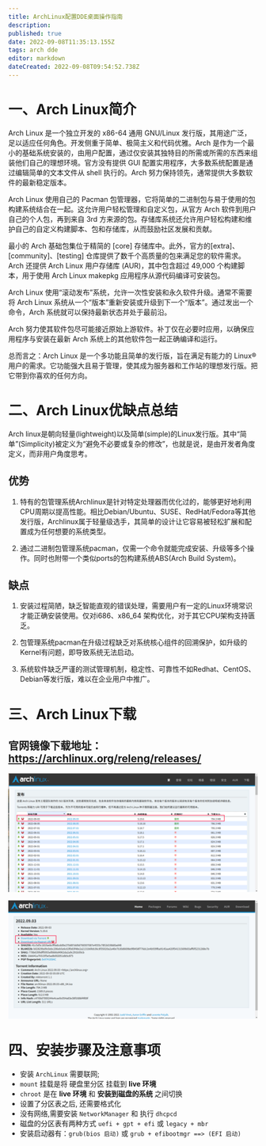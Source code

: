```yaml
---
title: ArchLinux配置DDE桌面操作指南
description: 
published: true
date: 2022-09-08T11:35:13.155Z
tags: arch dde
editor: markdown
dateCreated: 2022-09-08T09:54:52.738Z
---
```


# 一、Arch Linux简介
Arch Linux 是一个独立开发的 x86-64 通用 GNU/Linux 发行版，其用途广泛，足以适应任何角色。开发侧重于简单、极简主义和代码优雅。Arch 是作为一个最小的基础系统安装的，由用户配置，通过仅安装其独特目的所需或所需的东西来组装他们自己的理想环境。官方没有提供 GUI 配置实用程序，大多数系统配置是通过编辑简单的文本文件从 shell 执行的。Arch 努力保持领先，通常提供大多数软件的最新稳定版本。

Arch Linux 使用自己的 Pacman 包管理器，它将简单的二进制包与易于使用的包构建系统结合在一起。这允许用户轻松管理和自定义包，从官方 Arch 软件到用户自己的个人包，再到来自 3rd 方来源的包。存储库系统还允许用户轻松构建和维护自己的自定义构建脚本、包和存储库，从而鼓励社区发展和贡献。

最小的 Arch 基础包集位于精简的 [core] 存储库中。此外，官方的[extra]、[community]、[testing] 仓库提供了数千个高质量的包来满足您的软件需求。Arch 还提供 Arch Linux 用户存储库 (AUR)，其中包含超过 49,000 个构建脚本，用于使用 Arch Linux makepkg 应用程序从源代码编译可安装包。

Arch Linux 使用“滚动发布”系统，允许一次性安装和永久软件升级。通常不需要将 Arch Linux 系统从一个“版本”重新安装或升级到下一个“版本”。通过发出一个命令，Arch 系统就可以保持最新状态并处于最前沿。

Arch 努力使其软件包尽可能接近原始上游软件。补丁仅在必要时应用，以确保应用程序与安装在最新 Arch 系统上的其他软件包一起正确编译和运行。

总而言之：Arch Linux 是一个多功能且简单的发行版，旨在满足有能力的 Linux® 用户的需求。它功能强大且易于管理，使其成为服务器和工作站的理想发行版。把它带到你喜欢的任何方向。

# 二、Arch Linux优缺点总结
Arch linux是朝向轻量(lightweight)以及简单(simple)的Linux发行版。其中“简单”(Simplicity)被定义为“避免不必要或复杂的修改”，也就是说，是由开发者角度定义，而非用户角度思考。

## 优势

1. 特有的包管理系统Archlinux是针对特定处理器而优化过的，能够更好地利用CPU周期以提高性能。相比Debian/Ubuntu、SUSE、RedHat/Fedora等其他发行版，Archlinux属于轻量级选手，其简单的设计让它容易被轻松扩展和配置成为任何想要的系统类型。

2. 通过二进制包管理系统pacman，仅需一个命令就能完成安装、升级等多个操作。同时也附带一个类似ports的包构建系统ABS(Arch Build System)。

## 缺点

1. 安装过程简陋，缺乏智能直观的错误处理，需要用户有一定的Linux环境常识才能正确安装使用。仅对i686、x86_64 架构优化，对于其它CPU架构支持匮乏。

2. 包管理系统pacman在升级过程缺乏对系统核心组件的回溯保护，如升级的Kernel有问题，即导致系统无法启动。

3. 系统软件缺乏严谨的测试管理机制，稳定性、可靠性不如Redhat、CentOS、Debian等发行版，难以在企业用户中推广。

# 三、Arch Linux下载
## 官网镜像下载地址：https://archlinux.org/releng/releases/  

![2022-9-8_13335.png](/2022-9-8_13335.png)

![2022-9-8_31037.png](/2022-9-8_31037.png)

# 四、安装步骤及注意事项
- 安装 `ArchLinux` 需要联网;
- `mount` 挂载是将 硬盘里分区 挂载到 **live 环境**
- `chroot` 是在 **live 环境** 和 **安装到磁盘的系统** 之间切换
- 设置了分区表之后, 还需要格式化
- 没有网络,需要安装 `NetworkManager` 和 执行 `dhcpcd`
- 磁盘的分区表有两种方式 `uefi + gpt + efi` 或 `legacy + mbr`
- 安装启动器有：`grub(bios 启动)` 或 `grub + efibootmgr ==> (EFI 启动)`